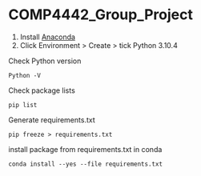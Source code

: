 # COMP4442_Group_Project

1. Install [Anaconda](https://www.anaconda.com/)
2. Click Environment > Create > tick Python 3.10.4

Check Python version
```
Python -V
```

Check package lists
```
pip list
```

Generate requirements.txt
```
pip freeze > requirements.txt
```

install package from requirements.txt in conda
```
conda install --yes --file requirements.txt
```
 
